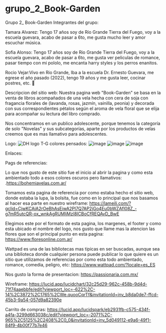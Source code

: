 # grupo_2_Book-Garden
Grupo 2_ Book-Garden
Integrantes del grupo:

Tamara Alvarez: Tengo 17 años soy de Río Grande Tierra del Fuego, voy a la escuela guevara, acabo de pasar a 6to, me gusta mucho leer y amor escuchar música.

Sofia Alonso: Tengo 17 años soy de Rio Grande Tierra del Fuego, voy a la escuela guevara, acabo de pasar a 6to, me gusta ver peliculas de romance, pasar tiempo con mi pololo, me encanta harry styles y los perros enanitos.

Rocio Vejar:Vivo en Rio Grande, Iba a la escuela Dr. Ernesto Guevara, me egrese el año pasado (2022), tengo 19 años y me gusta leer, cocinar postres, etc. 💋


Descripcion del sitio web:
Nuestra pagina web "Book-Garden" se basa en la venta de libros acompañados de una vela hecha con cera de soja con fragancia florales de (lavanda, rosas, jazmín, vainilla, peonia) y decorada con sus correspondientes pétalos según el aroma de vela floral que se elija para acompañar su lectura del libro comprado.

Nos concentramos en un publico adolescente,  porque tenemos la categoría de solo "Novelas" y sus subcategorías, aparte por los productos de velas creemos que es mas llamativo para adolescentes.
 
Logo: 
![DH logo T-G](https://user-images.githubusercontent.com/121958067/214612472-072287b2-3366-4d59-8048-3da7ef9ef511.png)
colores pensados:
![image](https://user-images.githubusercontent.com/121958067/214612626-1e96d9ea-0176-4034-915c-8f2f6da4763e.png)
![image](https://user-images.githubusercontent.com/121958067/214612688-5ea6546d-693c-4616-b4fd-725bc4516a8a.png)
![image](https://user-images.githubusercontent.com/121958067/214612762-bc1b0a51-cf49-444c-b5bd-211a21ec89ac.png)



Enlaces:

Pags de referencias:

Lo que nos gusto de este sitio fue el inicio al abrir la pagina y como esta ambientado todo a esos colores oscuros pero llamativos: .https://bohemiavelas.com.ar/  

Tomamos esta pagina de referencia por como estaba hecho el sitio web, donde estaba la lupa, la bolsita, fue como en lo principal que nos basamos al hacer esa parte en nuestro wireframe: https://lameili.com/?gclid=CjwKCAiA2rOeBhAsEiwA2Pl7Q7AP2jGo4Eu0bWZAfl08Z_-g7mR5utcQR-ox_wnkAgRUMljMzl8ICBoCfREQAvD_BwE 

Elegimos este por el formato de esta pagina, los margenes, el footer y como esta ubicado el nombre del logo, nos gusto que llame mas la atencion las flores que son el principal punto en esta pagina: https://www.floresonline.com.ar/ 

Wattpad es una de las bibliotecas mas tipicas en ser buscadas, aunque sea una biblioteca donde cualquier persona puede publicar lo que quiere es un sitio que utilizamos de referencias por como esta todo ambientado, romance, comedia, peligro, etc: https://www.wattpad.com/?locale=es_ES 

Nos gusto la forma de presentacion: 
https://passionaria.com.mx/ 



Wireframe: https://lucid.app/lucidchart/32c25d29-962c-458b-9d4d-71f74aaebbfe/edit?viewport_loc=-622%2C-14%2C3872%2C1765%2CWe.quooCqrTf&invitationId=inv_b8da0de7-ffcd-45b3-9a54-057d9a82390e

Carrito de compras: https://lucid.app/lucidspark/eb2931fb-c575-434f-a4fa-3299d663038c/edit?viewport_loc=-2071%2C-965%2C5125%2C2408%2C0_0&invitationId=inv_5d049112-e9a6-49f1-84f9-4b00f77b7e46
